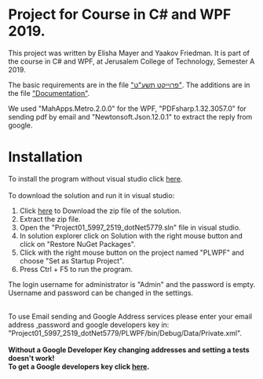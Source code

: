 # Project for Course in C# and WPF 2019.
This project was written by Elisha Mayer and Yaakov Friedman.
It is part of the course in C# and WPF, at Jerusalem College of Technology, Semester A 2019.

The basic requirements are in the file <a href="https://github.com/ElishaMayer/Project01_5997_2519_dotNet5779/raw/master/%D7%A4%D7%A8%D7%95%D7%99%D7%A7%D7%98%20%D7%AA%D7%A9%D7%A2%D7%98.pdf">"פרוייקט תשע"ט"</a>.
The additions are in the file <a href="https://github.com/ElishaMayer/Project01_5997_2519_dotNet5779/raw/master/Documentation.docx">"Documentation"</a>.<br/>

We used "MahApps.Metro.2.0.0" for the WPF, "PDFsharp.1.32.3057.0" for sending pdf by email and "Newtonsoft.Json.12.0.1" to extract the reply from google.

# Installation
To install the program without visual studio click <a href="https://github.com/ElishaMayer/Project01_5997_2519_dotNet5779/raw/master/Setup/Setup.exe">here</a>.<br/><br/>
To download the solution and run it in visual studio:<br/>
  1. Click <a href="https://github.com/ElishaMayer/Project01_5997_2519_dotNet5779/archive/master.zip">here</a> to Download the zip file of the solution.<br/>
  2. Extract the zip file.<br/>
  3. Open the "Project01_5997_2519_dotNet5779.sln" file in visual studio.<br/>
  4. In solution explorer click on Solution with the right mouse button and click on "Restore NuGet Packages".<br/>
  5. Click with the right mouse button on the project named "PLWPF" and choose "Set as Startup Project".<br/>
  6. Press Ctrl + F5 to run the program.<br/>
  
  The login username for administrator is "Admin" and the password is empty. Username and password can be changed in the settings.<br/><br/>


To use Email sending and Google Address services please enter your email address ,password and google developers key in:  "Project01_5997_2519_dotNet5779/PLWPF/bin/Debug/Data/Private.xml".<br/><br/>
<b>Without a Google Developer Key changing addresses and setting a tests doesn't work!<b/><br/>
To get a Google developers key click <a href="https://cloud.google.com/maps-platform/?__utma=102347093.263806779.1542194601.1550217374.1550217374.1&__utmb=102347093.0.10.1550217374&__utmc=102347093&__utmx=-&__utmz=102347093.1550217374.1.1.utmcsr=google|utmccn=(organic)|utmcmd=organic|utmctr=(not%20provided)&__utmv=-&__utmk=187351080&_ga=2.199940974.1599212436.1550217359-263806779.1542194601#get-started">here</a>.<br/>
  
